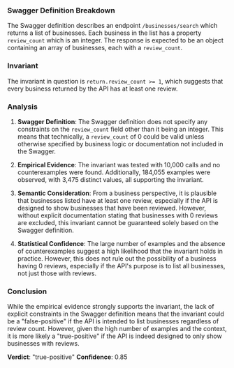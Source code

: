 ### Swagger Definition Breakdown
The Swagger definition describes an endpoint `/businesses/search` which returns a list of businesses. Each business in the list has a property `review_count` which is an integer. The response is expected to be an object containing an array of businesses, each with a `review_count`.

### Invariant
The invariant in question is `return.review_count >= 1`, which suggests that every business returned by the API has at least one review.

### Analysis
1. **Swagger Definition**: The Swagger definition does not specify any constraints on the `review_count` field other than it being an integer. This means that technically, a `review_count` of 0 could be valid unless otherwise specified by business logic or documentation not included in the Swagger.

2. **Empirical Evidence**: The invariant was tested with 10,000 calls and no counterexamples were found. Additionally, 184,055 examples were observed, with 3,475 distinct values, all supporting the invariant.

3. **Semantic Consideration**: From a business perspective, it is plausible that businesses listed have at least one review, especially if the API is designed to show businesses that have been reviewed. However, without explicit documentation stating that businesses with 0 reviews are excluded, this invariant cannot be guaranteed solely based on the Swagger definition.

4. **Statistical Confidence**: The large number of examples and the absence of counterexamples suggest a high likelihood that the invariant holds in practice. However, this does not rule out the possibility of a business having 0 reviews, especially if the API's purpose is to list all businesses, not just those with reviews.

### Conclusion
While the empirical evidence strongly supports the invariant, the lack of explicit constraints in the Swagger definition means that the invariant could be a "false-positive" if the API is intended to list businesses regardless of review count. However, given the high number of examples and the context, it is more likely a "true-positive" if the API is indeed designed to only show businesses with reviews. 

**Verdict**: "true-positive"
**Confidence**: 0.85
